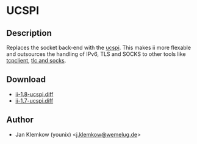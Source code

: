 UCSPI
=====

Description
-----------
Replaces the socket back-end with the
[ucspi](https://cr.yp.to/proto/ucspi.txt). This makes ii more flexable and
outsources the handling of IPv6, TLS and SOCKS to other tools like
[tcpclient](https://cr.yp.to/ucspi-tcp.html), [tlc and
socks](https://github.com/younix/ucspi).

Download
--------
* [ii-1.8-ucspi.diff](ii-1.8-ucspi.diff)
* [ii-1.7-ucspi.diff](ii-1.7-ucspi.diff)

Author
------
* Jan Klemkow (younix) <[j.klemkow@wemelug.de](mailto:j.klemkow@wemelug.de)>
